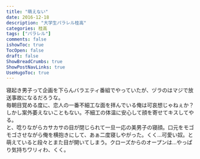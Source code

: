 ```yaml
---
title: "萌えない"
date: 2016-12-18
description: "大学生パラレル桂高"
categories: 桂高
tags: ["パラレル"]
comments: false
ishowToc: true
TocOpen: false
draft: false
ShowBreadCrumbs: true
ShowPostNavLinks: true
UseHugoToc: true
---
```


寝起き男子って企画を下らんバラエティ番組でやっていたが、ヅラのはマジで放送事故になるだろうな。  
毎朝目覚める度に、恋人の一番不細工な面を拝んでいる俺は可哀想じゃねぇか？しかし案外萎えないこともない。不細工の体温に安心して顔を寄せてキスしてやる。  
と、唸りながらカサカサの目が閉じられて一旦一応の美男子の寝顔。口元をモゴモゴさせながら俺を横抱きにして、あぁ二度寝しやがった。くく…可愛い奴。と萌えていると段々とまた目が開いてしまう。クローズからのオープンは…やっぱり気持ちワリィわ、くく。